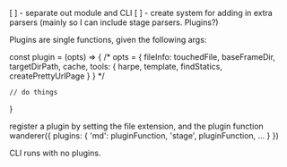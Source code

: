 [ ] - separate out module and CLI
[ ] - create system for adding in extra parsers (mainly so I can include stage parsers. Plugins?)

Plugins are single functions, given the following args:

const plugin = (opts) => {
	/*
	opts = {
		fileInfo: touchedFile,
		baseFrameDir,
		targetDirPath,
		cache,
		tools: {
			harpe,
			template,
			findStatics,
			createPrettyUrlPage
		}
	}
	*/

	// do things
}

register a plugin by setting the file extension, and the plugin function
wanderer({
	plugins: {
		'md': pluginFunction,
		'stage', pluginFunction,
		...
	}
})

CLI runs with no plugins.
